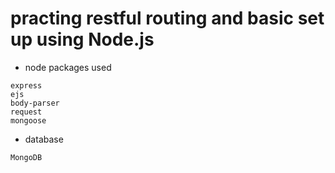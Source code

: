 # practing restful routing and basic set up using Node.js
* node packages used
```
express
ejs
body-parser
request
mongoose
```
* database
```
MongoDB
```

